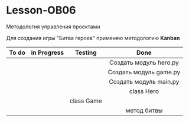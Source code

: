 # Lesson-OB06
 Методология управления проектами

Для создания игры "Битва героев" применяю методологию **Kanban**</br>

|          To do           | in Progress | Testing |          Done          |
|:------------------------:|:-----------:|:-------:|:----------------------:|
|                          |             |         | Создать модуль hero.py |
|                          |             |         | Создать модуль game.py |
|                          |             |         | Создать модуль main.py |
|                          |   |  | class Hero |
|   |   | class Game |  |
|  |  |  | метод битвы |